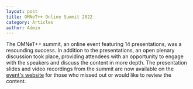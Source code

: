 ```yaml
---
layout: post
title: OMNeT++ Online Summit 2022
category: Articles
author: Admin
---
```


The OMNeT++ summit, an online event featuring 14 presentations, was a resounding success. In addition to the presentations, an open plenary discussion took place, providing attendees with an opportunity to engage with the speakers and discuss the content in more depth. The presentation slides and video recordings from the summit are now available on the [event's website](https://summit.omnetpp.org/2022/) for those who missed out or would like to review the content.
